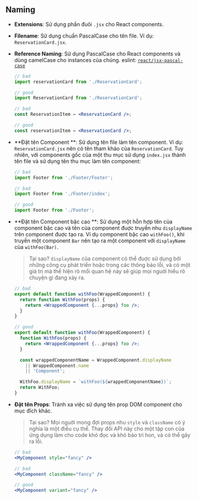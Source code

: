 ﻿## Naming

  - **Extensions**: Sử dụng phần đuôi `.jsx` cho React components.
  - **Filename**: Sử dụng chuẩn PascalCase cho tên file. Ví dụ:  `ReservationCard.jsx`.
  - **Reference Naming**: Sử dụng PascalCase cho React components và dùng camelCase cho instances của chúng. eslint: [`react/jsx-pascal-case`](https://github.com/yannickcr/eslint-plugin-react/blob/master/docs/rules/jsx-pascal-case.md)

    ```jsx
    // bad
    import reservationCard from './ReservationCard';

    // good
    import ReservationCard from './ReservationCard';

    // bad
    const ReservationItem = <ReservationCard />;

    // good
    const reservationItem = <ReservationCard />;
    ```

  - **Đặt tên Component **: Sử dụng tên file làm tên component. Ví dụ: `ReservationCard.jsx` nên có tên tham khảo của `ReservationCard`. Tuy nhiên, với components gốc của một thu mục sử dụng `index.jsx` thành tên file và sử dụng tên thu mục làm tên component:

    ```jsx
    // bad
    import Footer from './Footer/Footer';

    // bad
    import Footer from './Footer/index';

    // good
    import Footer from './Footer';
    ```
  - **Đặt tên Component bậc cao **: Sử dụng một hỗn hợp tên của component bậc cao và tên của component đuợc truyền nhu `displayName` trên component đuợc tạo ra. Ví dụ component bậc cao `withFoo()`, khi truyền một component `Bar` nên tạo ra một component với `displayName` của `withFoo(Bar)`.

    > Tại sao? `displayName` của component có thể đuợc sử dụng bởi những công cụ phát triển hoặc trong các thông báo lỗi, và có một giá trị mà thể hiện rõ mối quan hệ này sẽ giúp mọi nguời hiểu rõ chuyện gì đang xảy ra.

    ```jsx
    // bad
    export default function withFoo(WrappedComponent) {
      return function WithFoo(props) {
        return <WrappedComponent {...props} foo />;
      }
    }

    // good
    export default function withFoo(WrappedComponent) {
      function WithFoo(props) {
        return <WrappedComponent {...props} foo />;
      }

      const wrappedComponentName = WrappedComponent.displayName
        || WrappedComponent.name
        || 'Component';

      WithFoo.displayName = `withFoo(${wrappedComponentName})`;
      return WithFoo;
    }
    ```

  - **Đặt tên Props**: Tránh xa việc sử dụng tên prop DOM component cho mục đích khác.

    > Tại sao? Mọi nguời mong đợi props nhu `style` và `className` có ý nghia là một điều cụ thể. Thay đổi API này cho một tập con của ứng dụng 
làm cho code khó đọc và khó bảo trì hon, và có thể gây ra lỗi.

    ```jsx
    // bad
    <MyComponent style="fancy" />

    // bad
    <MyComponent className="fancy" />

    // good
    <MyComponent variant="fancy" />
    ```


